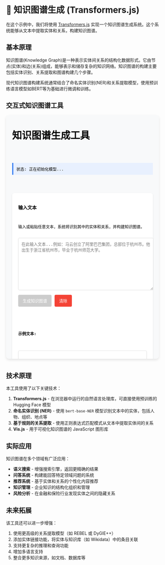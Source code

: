 # 🧠 知识图谱生成 (Transformers.js)

在这个示例中，我们将使用 [Transformers.js](https://huggingface.co/docs/transformers.js/index) 实现一个知识图谱生成系统。这个系统能够从文本中提取实体和关系，构建知识图谱。

## 基本原理

知识图谱(Knowledge Graph)是一种表示实体间关系的结构化数据形式。它由节点(实体)和边(关系)组成，能够表示和储存复杂的知识网络。知识图谱的构建主要包括实体识别、关系提取和图谱构建几个步骤。

现代知识图谱构建系统通常结合了命名实体识别(NER)和关系提取模型，使用预训练语言模型如BERT等为基础进行微调和训练。

## 交互式知识图谱工具

<div style="position: relative; padding-bottom: 10px;">
<iframe id="knowledge-graph-tool" style="width: 100%; height: 800px; border: none; border-radius: 10px; box-shadow: 0 4px 8px rgba(0,0,0,0.1);" srcdoc='
<!DOCTYPE html>
<html lang="zh">
<head>
    <meta charset="UTF-8">
    <meta name="viewport" content="width=device-width, initial-scale=1.0">
    <title>Transformers.js 知识图谱生成示例</title>
    <script src="https://cdn.jsdelivr.net/npm/@xenova/transformers@2.14.0"></script>
    <script src="https://cdn.jsdelivr.net/npm/vis-network@9.1.2/dist/vis-network.min.js"></script>
    <script src="https://cdn.jsdelivr.net/npm/vis-data@7.1.4/dist/vis-data.min.js"></script>
    <style>
        body {
            font-family: Arial, sans-serif;
            max-width: 1000px;
            margin: 0 auto;
            padding: 20px;
            background-color: #f8f9fa;
        }
        .container {
            display: flex;
            flex-direction: column;
            gap: 20px;
        }
        .panel {
            background-color: white;
            border-radius: 8px;
            padding: 20px;
            box-shadow: 0 2px 4px rgba(0,0,0,0.1);
        }
        .input-panel {
            display: flex;
            flex-direction: column;
            gap: 15px;
        }
        #text-input {
            width: 100%;
            height: 150px;
            padding: 10px;
            border: 1px solid #ddd;
            border-radius: 4px;
            font-family: inherit;
            resize: vertical;
        }
        .buttons {
            display: flex;
            gap: 10px;
        }
        button {
            padding: 10px 15px;
            background-color: #4285f4;
            color: white;
            border: none;
            border-radius: 4px;
            cursor: pointer;
            font-weight: 500;
        }
        button:hover {
            background-color: #3367d6;
        }
        button:disabled {
            background-color: #cccccc;
            cursor: not-allowed;
        }
        #clear-btn {
            background-color: #f44336;
        }
        #clear-btn:hover {
            background-color: #d32f2f;
        }
        .graph-container {
            width: 100%;
            height: 500px;
            border: 1px solid #ddd;
            border-radius: 4px;
            background-color: #fafafa;
        }
        #status {
            padding: 10px;
            border-left: 4px solid #4285f4;
            background-color: #e8f0fe;
            margin-bottom: 15px;
        }
        .entity-list {
            display: flex;
            flex-wrap: wrap;
            gap: 8px;
            margin-top: 10px;
        }
        .entity-tag {
            padding: 4px 8px;
            border-radius: 16px;
            font-size: 14px;
            white-space: nowrap;
        }
        .entity-person {
            background-color: #ffcdd2;
            border: 1px solid #e57373;
        }
        .entity-organization {
            background-color: #c8e6c9;
            border: 1px solid #81c784;
        }
        .entity-location {
            background-color: #bbdefb;
            border: 1px solid #64b5f6;
        }
        .entity-misc {
            background-color: #e1bee7;
            border: 1px solid #ba68c8;
        }
        .examples {
            margin-top: 15px;
        }
        .example {
            padding: 10px;
            border: 1px solid #ddd;
            border-radius: 4px;
            margin-bottom: 10px;
            cursor: pointer;
            transition: background-color 0.2s;
        }
        .example:hover {
            background-color: #f1f3f4;
        }
        .settings {
            margin-top: 15px;
            padding: 10px;
            border: 1px solid #ddd;
            border-radius: 4px;
        }
        .settings label {
            display: block;
            margin-bottom: 8px;
        }
        #loading {
            display: none;
            margin: 10px 0;
            color: #666;
        }
        .spinner {
            display: inline-block;
            width: 20px;
            height: 20px;
            border: 3px solid rgba(0,0,0,0.1);
            border-top-color: #3498db;
            border-radius: 50%;
            animation: spin 1s ease-in-out infinite;
            margin-right: 10px;
            vertical-align: middle;
        }
        @keyframes spin {
            to { transform: rotate(360deg); }
        }
    </style>
</head>
<body>
    <div class="container">
        <h1>知识图谱生成工具</h1>
        
        <div id="status">状态: 正在初始化模型...</div>
        
        <div class="panel input-panel">
            <h3>输入文本</h3>
            <p>输入或粘贴任意文本，系统将识别其中的实体和关系，并构建知识图谱。</p>
            
            <textarea id="text-input" placeholder="在此输入文本...例如：马云创立了阿里巴巴集团，总部位于杭州市。他出生于浙江省杭州市，毕业于杭州师范大学。"></textarea>
            
            <div class="buttons">
                <button id="extract-btn" disabled>生成知识图谱</button>
                <button id="clear-btn">清除</button>
            </div>
            
            <div id="loading"><span class="spinner"></span> 正在处理，请稍候...</div>

            <div class="examples">
                <h4>示例文本:</h4>
                <div class="example" data-example="马云创立了阿里巴巴集团，总部位于杭州市。他出生于浙江省杭州市，毕业于杭州师范大学。阿里巴巴旗下拥有淘宝、天猫、支付宝等业务。">
                    示例1: 关于马云和阿里巴巴的信息
                </div>
                <div class="example" data-example="特斯拉由埃隆·马斯克领导，总部设在美国加利福尼亚州。特斯拉主要生产电动汽车、太阳能板和清洁能源产品。马斯克同时也是SpaceX的CEO，该公司致力于开发火箭技术和太空探索。">
                    示例2: 关于特斯拉和埃隆·马斯克的信息
                </div>
                <div class="example" data-example="北京是中国的首都，位于华北平原。故宫是北京著名的旅游景点，始建于明朝，是明清两代的皇宫。上海是中国的经济中心，拥有东方明珠电视塔和外滩等著名景点。">
                    示例3: 关于中国城市的信息
                </div>
            </div>
        </div>
        
        <div class="panel">
            <h3>知识图谱可视化</h3>
            <div id="graph-container" class="graph-container"></div>
            
            <div class="settings">
                <h4>识别的实体类型:</h4>
                <div class="entity-list">
                    <span class="entity-tag entity-person">人物</span>
                    <span class="entity-tag entity-organization">组织</span>
                    <span class="entity-tag entity-location">地点</span>
                    <span class="entity-tag entity-misc">其他</span>
                </div>
                
                <h4>图谱设置:</h4>
                <label>
                    <input type="checkbox" id="physics-toggle" checked> 启用物理引擎(节点自动布局)
                </label>
            </div>
        </div>
    </div>

    <script>
        const { pipeline } = window.transformers;
        
        // DOM 元素
        const statusElement = document.getElementById("status");
        const textInput = document.getElementById("text-input");
        const extractButton = document.getElementById("extract-btn");
        const clearButton = document.getElementById("clear-btn");
        const loadingElement = document.getElementById("loading");
        const graphContainer = document.getElementById("graph-container");
        const physicsToggle = document.getElementById("physics-toggle");
        const examples = document.querySelectorAll(".example");
        
        // 全局变量
        let nerPipeline = null;
        let network = null;
        let nodes = new vis.DataSet();
        let edges = new vis.DataSet();
        let entityMap = new Map();
        
        // 颜色映射
        const colors = {
            PER: { color: "#e57373", border: "#c62828", highlight: "#ef5350", hover: "#ef5350" },  // 人物
            ORG: { color: "#81c784", border: "#2e7d32", highlight: "#66bb6a", hover: "#66bb6a" },  // 组织
            LOC: { color: "#64b5f6", border: "#1565c0", highlight: "#42a5f5", hover: "#42a5f5" },  // 地点
            MISC: { color: "#ba68c8", border: "#7b1fa2", highlight: "#ab47bc", hover: "#ab47bc" }  // 其他
        };
        
        // 关系类型和颜色
        const relationTypes = {
            "创立": { color: "#ff5722" },
            "领导": { color: "#ff5722" },
            "位于": { color: "#2196f3" },
            "来自": { color: "#2196f3" },
            "出生于": { color: "#2196f3" },
            "毕业于": { color: "#4caf50" },
            "拥有": { color: "#9c27b0" },
            "生产": { color: "#9c27b0" },
            "是": { color: "#607d8b" },
            "致力于": { color: "#ff9800" }
        };

        // 初始化图谱
        function initNetwork() {
            const container = document.getElementById("graph-container");
            
            const data = {
                nodes: nodes,
                edges: edges
            };
            
            const options = {
                nodes: {
                    shape: "dot",
                    size: 16,
                    font: {
                        face: "Arial",
                        size: 14
                    },
                    borderWidth: 2,
                    shadow: true
                },
                edges: {
                    width: 2,
                    shadow: true,
                    arrows: {
                        to: { enabled: true, scaleFactor: 1 }
                    },
                    font: {
                        size: 12,
                        align: "middle"
                    }
                },
                physics: {
                    enabled: true,
                    solver: "forceAtlas2Based",
                    forceAtlas2Based: {
                        gravitationalConstant: -50,
                        centralGravity: 0.01,
                        springLength: 100,
                        springConstant: 0.08
                    },
                    stabilization: {
                        iterations: 1000
                    }
                },
                interaction: {
                    tooltipDelay: 200,
                    hover: true,
                    navigationButtons: true,
                    keyboard: true
                }
            };
            
            network = new vis.Network(container, data, options);
            
            // 物理引擎切换
            physicsToggle.addEventListener("change", function() {
                network.setOptions({ physics: { enabled: this.checked } });
            });
        }
        
        // 初始化模型
        async function initModel() {
            try {
                statusElement.textContent = "状态: 正在加载命名实体识别模型...";
                
                // 使用 NER 模型
                nerPipeline = await pipeline("token-classification", "Xenova/bert-base-NER");
                
                statusElement.textContent = "状态: 模型加载完成，可以使用";
                extractButton.disabled = false;
            } catch (error) {
                console.error("模型加载错误:", error);
                statusElement.textContent = `状态: 模型加载失败 - ${error.message}`;
            }
        }
        
        // 提取实体和关系
        async function extractEntitiesAndRelations() {
            const text = textInput.value.trim();
            
            if (!text) {
                alert("请输入文本");
                return;
            }
            
            try {
                loadingElement.style.display = "block";
                statusElement.textContent = "状态: 正在分析文本...";
                
                // 清空图谱
                nodes.clear();
                edges.clear();
                entityMap.clear();
                
                // 分析命名实体
                const entities = await nerPipeline(text, { aggregation_strategy: "simple" });
                
                // 处理实体
                processEntities(entities, text);
                
                // 使用简单规则提取关系
                extractRelations(text);
                
                statusElement.textContent = "状态: 知识图谱生成完成";
            } catch (error) {
                console.error("处理错误:", error);
                statusElement.textContent = `状态: 处理失败 - ${error.message}`;
            } finally {
                loadingElement.style.display = "none";
            }
        }
        
        // 处理实体
        function processEntities(entities, text) {
            entities.forEach((entity, index) => {
                const { entity_group, word, start, end, score } = entity;
                
                // 只处理置信度高于0.8的实体
                if (score < 0.8) return;
                
                // 生成唯一ID
                const id = `${entity_group}-${word}-${index}`;
                
                // 如果是已存在的实体，跳过
                if (entityMap.has(word)) return;
                
                // 映射实体类型
                let group = "MISC";
                if (entity_group === "PER" || entity_group === "I-PER" || entity_group === "B-PER") {
                    group = "PER";
                } else if (entity_group === "ORG" || entity_group === "I-ORG" || entity_group === "B-ORG") {
                    group = "ORG";
                } else if (entity_group === "LOC" || entity_group === "I-LOC" || entity_group === "B-LOC") {
                    group = "LOC";
                }
                
                // 添加节点
                nodes.add({
                    id: id,
                    label: word,
                    group: group,
                    title: `${getEntityTypeLabel(group)}: ${word}<br>置信度: ${(score * 100).toFixed(1)}%`,
                    ...colors[group]
                });
                
                // 记录实体到Map
                entityMap.set(word, { id, type: group });
            });
        }
        
        // 获取实体类型标签
        function getEntityTypeLabel(type) {
            switch (type) {
                case "PER": return "人物";
                case "ORG": return "组织";
                case "LOC": return "地点";
                default: return "其他";
            }
        }
        
        // 简单的关系提取（基于规则）
        function extractRelations(text) {
            // 关系模式列表，每个模式包含：源实体类型，关系词，目标实体类型
            const relationPatterns = [
                { source: "PER", relation: "创立", target: "ORG", regex: /(.+?)创立了(.+?)/ },
                { source: "PER", relation: "领导", target: "ORG", regex: /(.+?)领导(.+?)/ },
                { source: "PER", relation: "出生于", target: "LOC", regex: /(.+?)出生于(.+?)/ },
                { source: "PER", relation: "来自", target: "LOC", regex: /(.+?)来自(.+?)/ },
                { source: "PER", relation: "毕业于", target: "ORG", regex: /(.+?)毕业于(.+?)/ },
                { source: "ORG", relation: "位于", target: "LOC", regex: /(.+?)位于(.+?)/ },
                { source: "ORG", relation: "总部位于", target: "LOC", regex: /(.+?)总部位于(.+?)/ },
                { source: "ORG", relation: "拥有", target: "ORG", regex: /(.+?)拥有(.+?)/ },
                { source: "ORG", relation: "旗下拥有", target: "ORG", regex: /(.+?)旗下拥有(.+?)/ },
                { source: "ORG", relation: "主要生产", target: "MISC", regex: /(.+?)主要生产(.+?)/ },
                { source: "ORG", relation: "是", target: "ORG", regex: /(.+?)是(.+?)/ },
                { source: "ORG", relation: "致力于", target: "MISC", regex: /(.+?)致力于(.+?)/ }
            ];
            
            // 分句处理
            const sentences = text.split(/[。！？.!?]/).filter(s => s.trim() !== "");
            
            sentences.forEach(sentence => {
                // 应用每个关系模式
                relationPatterns.forEach(pattern => {
                    const matches = sentence.match(pattern.regex);
                    if (matches) {
                        const sourceText = matches[1].trim();
                        const targetText = matches[2].trim();
                        
                        // 验证实体是否在我们的图谱中
                        let sourceEntity = null;
                        let targetEntity = null;
                        
                        // 查找最匹配的实体
                        entityMap.forEach((entity, name) => {
                            if (sourceText.includes(name) && (!sourceEntity || name.length > sourceEntity.name.length)) {
                                sourceEntity = { ...entity, name };
                            }
                            if (targetText.includes(name) && (!targetEntity || name.length > targetEntity.name.length)) {
                                targetEntity = { ...entity, name };
                            }
                        });
                        
                        // 如果找到了匹配的实体，创建关系
                        if (sourceEntity && targetEntity) {
                            createRelationship(sourceEntity.id, targetEntity.id, pattern.relation);
                        }
                    }
                });
                
                // 处理代词关系（简单的代词解析）
                handlePronouns(sentence);
            });
        }
        
        // 简单的代词处理
        function handlePronouns(sentence) {
            // 处理"他/她/它"这样的代词
            const pronounRegex = /(他|她|它)([^，。！？,.!?]+?)(了|向|对|把|将|在)([^，。！？,.!?]+)/g;
            let match;
            
            while ((match = pronounRegex.exec(sentence)) !== null) {
                const pronoun = match[1];
                const action = match[3] + match[4];
                
                // 假设代词指向上一个提到的人物实体
                let lastPerson = null;
                nodes.forEach(node => {
                    if (node.group === "PER") {
                        lastPerson = node;
                    }
                });
                
                if (lastPerson) {
                    // 查找动作可能涉及的实体
                    entityMap.forEach((entity, name) => {
                        if (action.includes(name)) {
                            createRelationship(lastPerson.id, entity.id, "与...相关");
                        }
                    });
                }
            }
        }
        
        // 创建关系
        function createRelationship(sourceId, targetId, relation) {
            // 防止自环
            if (sourceId === targetId) return;
            
            // 生成唯一ID
            const id = `${sourceId}-${relation}-${targetId}`;
            
            // 获取关系颜色
            const relationColor = relationTypes[relation]?.color || "#666666";
            
            // 添加边
            edges.add({
                id: id,
                from: sourceId,
                to: targetId,
                label: relation,
                color: { color: relationColor, highlight: relationColor, hover: relationColor },
                arrows: { to: { enabled: true } }
            });
        }
        
        // 清除内容
        function clearContent() {
            textInput.value = "";
            nodes.clear();
            edges.clear();
            entityMap.clear();
            statusElement.textContent = "状态: 已清除，请输入新文本";
        }
        
        // 示例点击事件
        examples.forEach(example => {
            example.addEventListener("click", () => {
                textInput.value = example.getAttribute("data-example");
            });
        });
        
        // 按钮事件监听
        extractButton.addEventListener("click", extractEntitiesAndRelations);
        clearButton.addEventListener("click", clearContent);
        
        // 初始化
        initNetwork();
        initModel();
    </script>
</body>
</html>
'></iframe>
</div>

## 技术原理

本工具使用了以下关键技术：

1. **Transformers.js** - 在浏览器中运行的自然语言处理库，可直接使用预训练的 Hugging Face 模型
2. **命名实体识别 (NER)** - 使用 `bert-base-NER` 模型识别文本中的实体，包括人物、组织、地点等
3. **基于规则的关系提取** - 使用正则表达式匹配模式从文本中提取实体间的关系
4. **Vis.js** - 用于可视化知识图谱的 JavaScript 图形库

## 实际应用

知识图谱在多个领域有广泛应用：

- **语义搜索** - 增强搜索引擎，返回更精确的结果
- **问答系统** - 构建能回答特定领域问题的系统
- **推荐系统** - 基于实体和关系的个性化内容推荐
- **知识管理** - 企业知识的结构化组织和管理
- **风险分析** - 在金融和保险行业发现实体之间的隐藏关系

## 未来拓展

该工具还可以进一步增强：

1. 使用更高级的关系提取模型（如 REBEL 或 DyGIE++）
2. 添加实体链接功能，将实体与知识库（如 Wikidata）中的条目关联
3. 支持更复杂的推理和查询功能
4. 增加多语言支持
5. 整合更多知识来源，如文档、数据库等
